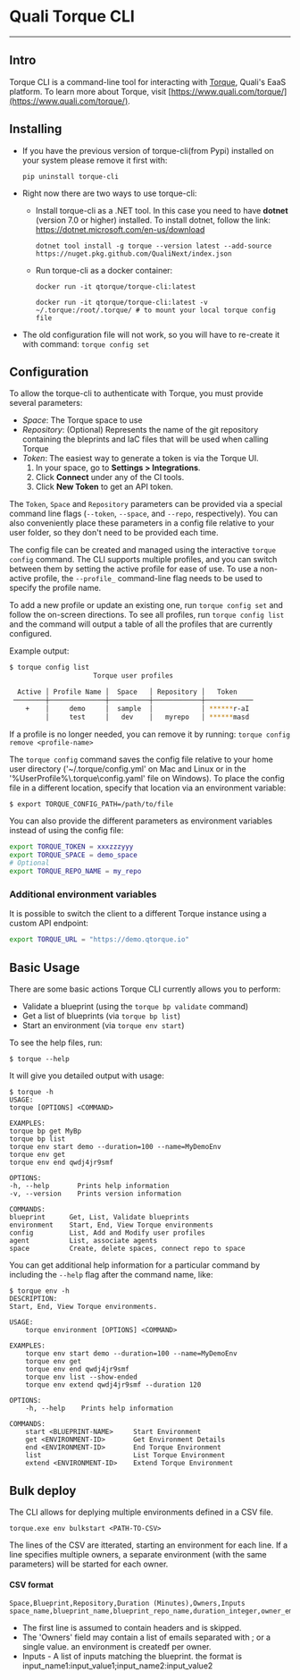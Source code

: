 # Quali Torque CLI

---

## Intro

Torque CLI is a command-line tool for interacting with [Torque](https://www.quali.com/torque/), Quali's EaaS platform.
To learn more about Torque, visit [https://www.quali.com/torque/](https://www.quali.com/torque/).

## Installing

* If you have the previous version of torque-cli(from Pypi) installed on your system please remove it first with:

  `pip uninstall torque-cli`
* Right now there are two ways to use torque-cli:
  * Install torque-cli as a .NET tool. In this case you need to have **dotnet** (version 7.0 or higher) installed.
    To install dotnet, follow the link: https://dotnet.microsoft.com/en-us/download 

    ```dotnet tool install -g torque --version latest --add-source https://nuget.pkg.github.com/QualiNext/index.json```
  * Run torque-cli as a docker container:
  
    ```docker run -it qtorque/torque-cli:latest```

    ```docker run -it qtorque/torque-cli:latest -v ~/.torque:/root/.torque/ # to mount your local torque config file```
* The old configuration file will not work, so you will have to re-create it with command: ```torque config set```

## Configuration

To allow the torque-cli to authenticate with Torque, you must provide several parameters:
* *Space*: The Torque space to use
* *Repository*: (Optional) Represents the name of the git repository containing the bleprints and IaC files that will be used when calling Torque
* *Token*: The easiest way to generate a token is via the Torque UI. 
   1. In your space, go to **Settings > Integrations**.
   2. Click **Connect** under any of the CI tools.
   3. Click **New Token** to get an API token.

The ```Token```, ```Space``` and ```Repository``` parameters can be provided via a special command line flags (```--token```, ```--space```, and ```--repo```, respectively). You can also conveniently place these parameters in a config file relative to your user folder, so they don't need to be provided each time.

The config file can be created and managed using the interactive `torque config` command.
The CLI supports multiple profiles, and you can switch between them by setting the active profile for ease of use. To use a non-active profile, the ```--profile_``` command-line flag needs to be used to specify the profile name.

To add a new profile or update an existing one, run ```torque config set``` and follow the on-screen directions.
To see all profiles, run ```torque config list``` and the command will output a table of all the profiles that are currently configured. 

Example output:

```bash
$ torque config list
                     Torque user profiles

  Active │ Profile Name │  Space   │ Repository │   Token
 ────────┼──────────────┼──────────┼────────────┼────────────
    +    │     demo     │  sample  │            │ ******r-aI
         │     test     │   dev    │   myrepo   │ ******masd
 ```

If a profile is no longer needed, you can remove it by running: ```torque config remove <profile-name>```

The ```torque config``` command saves the config file relative to your home user directory ('~/.torque/config.yml' on Mac and Linux or in the '%UserProfile%\\.torque\\config.yaml' file on Windows).
To place the config file in a different location, specify that location via an environment variable:

```$ export TORQUE_CONFIG_PATH=/path/to/file```

You can also provide the different parameters as environment variables instead of using the config file:

```bash
export TORQUE_TOKEN = xxxzzzyyy
export TORQUE_SPACE = demo_space
# Optional
export TORQUE_REPO_NAME = my_repo
```

### Additional environment variables

It is possible to switch the client to a different Torque instance using a custom API endpoint:

```bash
export TORQUE_URL = "https://demo.qtorque.io"
```

## Basic Usage

There are some basic actions Torque CLI currently allows you to perform:

- Validate a blueprint (using the ```torque bp validate``` command)
- Get a list of blueprints (via ```torque bp list```)
- Start an environment (via ```torque env start```)

To see the help files, run:

```$ torque --help```

It will give you detailed output with usage:

```shell
$ torque -h
USAGE:
torque [OPTIONS] <COMMAND>

EXAMPLES:
torque bp get MyBp
torque bp list
torque env start demo --duration=100 --name=MyDemoEnv
torque env get
torque env end qwdj4jr9smf

OPTIONS:
-h, --help       Prints help information
-v, --version    Prints version information

COMMANDS:
blueprint      Get, List, Validate blueprints
environment    Start, End, View Torque environments
config         List, Add and Modify user profiles
agent          List, associate agents
space          Create, delete spaces, connect repo to space
```

You can get additional help information for a particular command by including  the ```--help``` flag after the command name, like:

```shell
$ torque env -h
DESCRIPTION:
Start, End, View Torque environments.

USAGE:
    torque environment [OPTIONS] <COMMAND>

EXAMPLES:
    torque env start demo --duration=100 --name=MyDemoEnv
    torque env get
    torque env end qwdj4jr9smf
    torque env list --show-ended
    torque env extend qwdj4jr9smf --duration 120

OPTIONS:
    -h, --help    Prints help information

COMMANDS:
    start <BLUEPRINT-NAME>     Start Environment
    get <ENVIRONMENT-ID>       Get Environment Details
    end <ENVIRONMENT-ID>       End Torque Environment
    list                       List Torque Environment
    extend <ENVIRONMENT-ID>    Extend Torque Environment
```

## Bulk deploy

The CLI allows for deplying multiple environments defined in a CSV file.

```shell
torque.exe env bulkstart <PATH-TO-CSV>
```
The lines of the CSV are itterated, starting an environment for each line. If a line specifies multiple owners, a separate environment (with the same parameters) will be started for each owner.
#### CSV format
```csv
Space,Blueprint,Repository,Duration (Minutes),Owners,Inputs
space_name,blueprint_name,blueprint_repo_name,duration_integer,owner_email,input_name1:input_value1;input_name2:input_value2
```
* The first line is assumed to contain headers and is skipped.
* The 'Owners' field may contain a list of emails separated with ; or a single value. an environment is createdf per owner.
* Inputs - A list of inputs matching the blueprint. the format is input_name1:input_value1;input_name2:input_value2